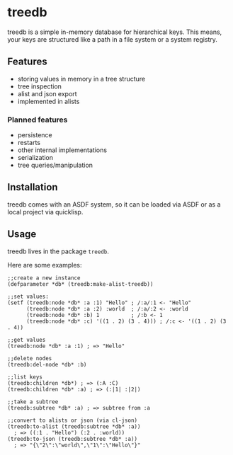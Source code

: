 # treedb

treedb is a simple in-memory database for hierarchical keys.
This means, your keys are structured like a path in a file system or a system registry.

## Features

* storing values in memory in a tree structure
* tree inspection
* alist and json export
* implemented in alists

### Planned features

* persistence
* restarts
* other internal implementations
* serialization
* tree queries/manipulation

## Installation

treedb comes with an ASDF system, so it can be loaded via ASDF
or as a local project via quicklisp.

## Usage

treedb lives in the package `treedb`.

Here are some examples:

```common-lisp
;;create a new instance
(defparameter *db* (treedb:make-alist-treedb))

;;set values:
(setf (treedb:node *db* :a :1) "Hello" ; /:a/:1 <- "Hello"
      (treedb:node *db* :a :2) :world  ; /:a/:2 <- :world
      (treedb:node *db* :b) 1          ; /:b <- 1
      (treedb:node *db* :c) '((1 . 2) (3 . 4))) ; /:c <- '((1 . 2) (3 . 4))

;;get values
(treedb:node *db* :a :1) ; => "Hello"

;;delete nodes
(treedb:del-node *db* :b)

;;list keys
(treedb:children *db*) ; => (:A :C)
(treedb:children *db* :a) ; => (:|1| :|2|)

;;take a subtree
(treedb:subtree *db* :a) ; => subtree from :a

;;convert to alists or json (via cl-json)
(treedb:to-alist (treedb:subtree *db* :a))
  ; => ((:1 . "Hello") (:2 . :world))
(treedb:to-json (treedb:subtree *db* :a))
  ; => "{\"2\":\"world\",\"1\":\"Hello\"}"
```